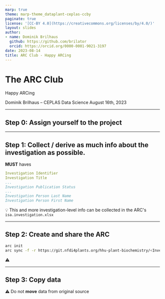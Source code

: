 ```yaml
---
marp: true
theme: marp-theme_dataplant-ceplas-ccby
paginate: true
license: '[CC-BY 4.0](https://creativecommons.org/licenses/by/4.0/)'
layout: slides
author:
- name: Dominik Brilhaus
  github: https://github.com/brilator
  orcid: https://orcid.org/0000-0001-9021-3197
date: 2023-08-14
title: ARC Club - Happy ARCing
---
```


# The ARC Club

Happy ARCing

Dominik Brilhaus &ndash; CEPLAS Data Science
August 16th, 2023

---

## Step 0: Assign yourself to the project

---

## Step 1: Collect / derive as much info about the **investigation** as possible. <!-- fit -->

**MUST** haves

```yaml
Investigation Identifier
Investigation Title
...
Investigation Publication Status
...
Investigation Person Last Name
Investigation Person First Name
```

:bulb: This and more investigation-level info can be collected in the ARC's `isa.investigation.xlsx`

---

## Step 2: Create and share the ARC

```bash
arc init
arc sync -f -r https://git.nfdi4plants.org/hhu-plant-biochemistry/<InvestigationID>
```

:warning:

---

## Step 3: Copy data

:warning: Do not **move** data from original source


<!-- 
---

## "easy" catches

- published data
- why even ARC them?

---

## more challenging ARCs

- (unpublished) left-overs of colleagues who have since moved


---

## perspective

- This is just a start
- Appreciate change

 -->